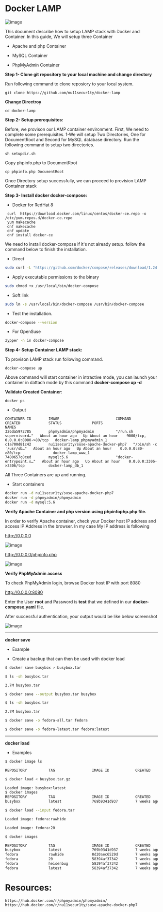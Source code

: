 # Docker LAMP
![image](https://3.bp.blogspot.com/-P63_HqZZw_k/XDbYNyRevEI/AAAAAAAAFEw/zqQX4qc-aRMIua9WUKHRdrDBU4hbQnm3ACLcBGAs/s640/Docker-Lamp.jpg)

This document describe how to setup LAMP stack with Docker and Container. In this guide, We will setup three Container

- Apache and php Container

- MySQL Container

- PhpMyAdmin Container

**Step 1- Clone git repository to your local machine and change directory**

Run following command to clone reposiory to your local system.
```
git clone https://github.com/nu11secur1ty/docker-lamp
```
**Change Directroy**
```
cd docker-lamp
```

**Step 2- Setup prerequisites:**

Before, we provison our LAMP container environment. First, We need to complete some prerequisites.
1-We will setup Two Directories, One for DocumentRoot and Second for MySQL database directory.
  Run the following command to setup two directories. 
```
sh setupdir.sh
```
Copy phpinfo.php to DocumentRoot
```
cp phpinfo.php DocumentRoot
```

Once Directory setup successfully, we can proceed to provision LAMP Container stack

**Step 3- Install docker docker-compose:**
- Docker for RedHat 8
```
 curl  https://download.docker.com/linux/centos/docker-ce.repo -o /etc/yum.repos.d/docker-ce.repo
 yum makecache
 dnf makecache
 dnf update
 dnf install docker-ce
```
We need to install docker-compose if it's not already setup. follow the command below to finish the installation.
- Direct
```bash
sudo curl -L "https://github.com/docker/compose/releases/download/1.24.0/docker-compose-$(uname -s)-$(uname -m)" -o /usr/local/bin/docker-compose
```
- Apply executable permissions to the binary
```bash
sudo chmod +x /usr/local/bin/docker-compose
```
- Soft link
```bash
sudo ln -s /usr/local/bin/docker-compose /usr/bin/docker-compose
```
- Test the installation.
```bash
docker-compose --version
```
- For OpenSuse
```bash
zypper -n in docker-compose
```

**Step 4- Setup Container LAMP stack:**

To provison LAMP stack run following command.
```
docker-compose up
```
Above command will start container in intractive mode, you can launch your container in dattach mode by this command **docker-compose up -d**

**Validate Created Container:**
```
docker ps
```
- Output
```
CONTAINER ID        IMAGE                          COMMAND                  CREATED             STATUS              PORTS                            NAMES
326da5972785        phpmyadmin/phpmyadmin          "/run.sh supervisord…"   About an hour ago   Up About an hour    9000/tcp, 0.0.0.0:8080->80/tcp   docker-lamp_phpmyadmin_1
c1a700d81c42        nu11secur1ty/suse-apache-docker-php7   "/bin/sh -c '/usr/sb…"   About an hour ago   Up About an hour    0.0.0.0:80->80/tcp               docker-lamp_www_1
7480657c8ced        mysql:5.6                      "docker-entrypoint.s…"   About an hour ago   Up About an hour    0.0.0.0:3306->3306/tcp           docker-lamp_db_1
```
All Three Containers are up and running.
- Start containers
```bash
docker run -d nu11secur1ty/suse-apache-docker-php7
docker run -d phpmyadmin/phpmyadmin
docker run -d mysql:5.6
```
**Verify Apache Container and php version using phpinfophp.php file.**

In order to verify Apache container, check your Docker host IP address and access IP Address in the browser. In my case My IP address is following

http://0.0.0.0

![image](https://3.bp.blogspot.com/-zJBHaXuksvQ/XDbp8XugwrI/AAAAAAAAFE8/jOK-LTQzUl8gfSs38aynOdQF8581HSQ4gCLcBGAs/s640/ub.png)

http://0.0.0.0/phpinfo.php

![image](https://4.bp.blogspot.com/-1CzCJtqwCd8/XDbqNfCXhFI/AAAAAAAAFFE/o1PIqBZbBtcRnZ1mh2srVC5T4rYVZsQwACLcBGAs/s640/ubb.png)

**Verify PhpMyAdmin access**

To check PhpMyAdmin login, browse Docker host IP with port 8080

http://0.0.0.0:8080

Enter the User **root** and Password is **test** that we defined in our **docker-compose.yaml** file.

After successful authentication, your output would be like below screenshot

![image](https://1.bp.blogspot.com/-XamxqDQWAGY/XDbrncOgA2I/AAAAAAAAFFQ/ZfYhmfyD_qY_wEebQghH1Zq3ENi5LSAowCLcBGAs/s640/ubbb.png)

------------------------------------------------------------------------------------------------------------------------

**docker save**
- Example

- Create a backup that can then be used with docker load

```bash
$ docker save busybox > busybox.tar

$ ls -sh busybox.tar

2.7M busybox.tar

$ docker save --output busybox.tar busybox

$ ls -sh busybox.tar

2.7M busybox.tar

$ docker save -o fedora-all.tar fedora

$ docker save -o fedora-latest.tar fedora:latest
```

---------------------------------------------------------------------------


**docker load**

- Examples

```bash
$ docker image ls

REPOSITORY          TAG                 IMAGE ID            CREATED             SIZE

$ docker load < busybox.tar.gz

Loaded image: busybox:latest
$ docker images
REPOSITORY          TAG                 IMAGE ID            CREATED             SIZE
busybox             latest              769b9341d937        7 weeks ago         2.489 MB

$ docker load --input fedora.tar

Loaded image: fedora:rawhide

Loaded image: fedora:20

$ docker images

REPOSITORY          TAG                 IMAGE ID            CREATED             SIZE
busybox             latest              769b9341d937        7 weeks ago         2.489 MB
fedora              rawhide             0d20aec6529d        7 weeks ago         387 MB
fedora              20                  58394af37342        7 weeks ago         385.5 MB
fedora              heisenbug           58394af37342        7 weeks ago         385.5 MB
fedora              latest              58394af37342        7 weeks ago         385.5 MB
```
# Resources:
```url
https://hub.docker.com/r/phpmyadmin/phpmyadmin/
https://hub.docker.com/r/nu11secur1ty/suse-apache-docker-php7
```
